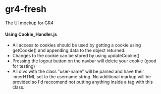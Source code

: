 # gr4-fresh
The UI mockup for GR4

#### Using Cookie_Handler.js
* All access to cookies should be used by getting a cookie using getCookie() and appending data to the object returned.
* Changes to the cookie can be stored by using updateCookie()
* Pressing the logout button on the navbar will delete your cookie (good for testing)
* All divs with the class "user-name" will be parsed and have their innerHTML set to the username string. No additional markup will be provided so I'd reccomend not putting anything inside a tag with this class.
